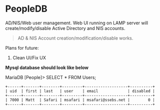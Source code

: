 # PeopleDB
AD/NIS/Web user management. Web UI running on LAMP server will create/modify/disable Active Directory and NIS accounts. 
>AD & NIS Account creation/modification/disable works.

Plans for future:
1) Clean UI/Fix UX

**Mysql database should look like below**

MariaDB [People]> SELECT * FROM Users;

    +------+-------+--------+---------+-------------------+----------+
    | uid  | first | last   | user    | email             | disabled |
    +------+-------+--------+---------+-------------------+----------+
    | 7000 | Matt  | Safari | msafari | msafari@ssebs.net |        0 |
    +------+-------+--------+---------+-------------------+----------+


